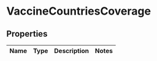 # VaccineCountriesCoverage

## Properties
Name | Type | Description | Notes
------------ | ------------- | ------------- | -------------
